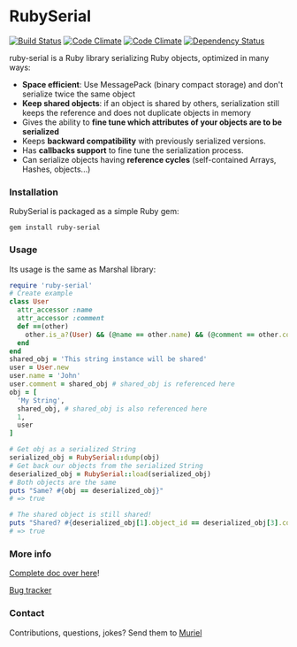 RubySerial
=============

[![Build Status](https://travis-ci.org/Muriel-Salvan/ruby-serial.png?branch=master)](https://travis-ci.org/Muriel-Salvan/ruby-serial)
[![Code Climate](https://codeclimate.com/github/Muriel-Salvan/ruby-serial.png)](https://codeclimate.com/github/Muriel-Salvan/ruby-serial)
[![Code Climate](https://codeclimate.com/github/Muriel-Salvan/ruby-serial/coverage.png)](https://codeclimate.com/github/Muriel-Salvan/ruby-serial)
[![Dependency Status](https://gemnasium.com/Muriel-Salvan/ruby-serial.svg)](https://gemnasium.com/Muriel-Salvan/ruby-serial)

ruby-serial is a Ruby library serializing Ruby objects, optimized in many ways:

* **Space efficient**: Use MessagePack (binary compact storage) and don't serialize twice the same object
* **Keep shared objects**: if an object is shared by others, serialization still keeps the reference and does not duplicate objects in memory
* Gives the ability to **fine tune which attributes of your objects are to be serialized**
* Keeps **backward compatibility** with previously serialized versions.
* Has **callbacks support** to fine tune the serialization process.
* Can serialize objects having **reference cycles** (self-contained Arrays, Hashes, objects...)

### Installation

RubySerial is packaged as a simple Ruby gem:

```
gem install ruby-serial
```

### Usage

Its usage is the same as Marshal library:

```ruby
require 'ruby-serial'
# Create example
class User
  attr_accessor :name
  attr_accessor :comment
  def ==(other)
    other.is_a?(User) && (@name == other.name) && (@comment == other.comment)
  end
end
shared_obj = 'This string instance will be shared'
user = User.new
user.name = 'John'
user.comment = shared_obj # shared_obj is referenced here
obj = [
  'My String',
  shared_obj, # shared_obj is also referenced here
  1,
  user
]

# Get obj as a serialized String
serialized_obj = RubySerial::dump(obj)
# Get back our objects from the serialized String
deserialized_obj = RubySerial::load(serialized_obj)
# Both objects are the same
puts "Same? #{obj == deserialized_obj}"
# => true

# The shared object is still shared!
puts "Shared? #{deserialized_obj[1].object_id == deserialized_obj[3].comment.object_id}"
# => true
```

### More info

[Complete doc over here](http://ruby-serial.sourceforge.net)!

[Bug tracker](http://sourceforge.net/p/ruby-serial/bugs/)

### Contact

Contributions, questions, jokes? Send them to [Muriel](mailto:muriel@x-aeon.com)
